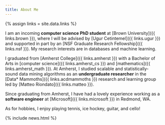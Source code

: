 ```yaml
---
title: About Me
---
```


{% assign links = site.data.links %}

I am an incoming **computer science PhD student** at [Brown University]({{
links.brown }}), where I will be advised by [Ugur Cetintemel]({{ links.ugur }})
and supported in part by an [NSF Graduate Research Fellowship]({{ links.nsf }}).
My research interests are in databases and machine learning.

I graduated from [Amherst College]({{ links.amherst }}) with a Bachelor of Arts
in [computer science]({{ links.amherst_cs }}) and [mathematics]({{
links.amherst_math }}). At Amherst, I studied scalable and statistically-sound
data mining algorithms as an **undergraduate researcher** in the [Data*
Mammoths]({{ links.acdmammoths }}) research and learning group led by [Matteo
Riondato]({{ links.matteo }}).

Since graduating from Amherst, I have had a lovely experience working as a
**software engineer** at [Microsoft]({{ links.microsoft }}) in Redmond, WA.

As for hobbies, I enjoy playing tennis, ice hockey, guitar, and cello!

{% include news.html %}
